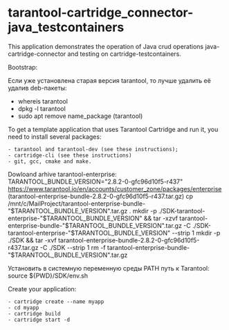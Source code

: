 # tarantool-cartridge_connector-java_testcontainers
This application demonstrates the operation of Java crud operations java-cartridge-connector and testing on cartridge-testcontainers.

Bootstrap:

Если уже установлена старая версия tarantool, то лучше удалить её удалив deb-пакеты:

 - whereis tarantool
 - dpkg -l tarantool
 - sudo apt remove name_package (tarantool)

To get a template application that uses Tarantool Cartridge and run it, you need to install several packages:

	- tarantool and tarantool-dev (see these instructions);
	- cartridge-cli (see these instructions)
	- git, gcc, cmake and make.
  
Dowloand arhive tarantool-enterprise:
TARANTOOL_BUNDLE_VERSION="2.8.2-0-gfc96d10f5-r437"
https://www.tarantool.io/en/accounts/customer_zone/packages/enterprise (tarantool-enterprise-bundle-2.8.2-0-gfc96d10f5-r437.tar.gz)
cp /mnt/c/MailProject/tarantool-enterprise-bundle-"$TARANTOOL_BUNDLE_VERSION".tar.gz . 
mkdir -p ./SDK-tarantool-enterprise-"$TARANTOOL_BUNDLE_VERSION" && tar -xzvf tarantool-enterprise-bundle-"$TARANTOOL_BUNDLE_VERSION".tar.gz -C ./SDK-tarantool-enterprise-"$TARANTOOL_BUNDLE_VERSION" --strip 1
mkdir -p ./SDK && tar -xvf tarantool-enterprise-bundle-2.8.2-0-gfc96d10f5-r437.tar.gz -C ./SDK --strip 1
rm -f tarantool-enterprise-bundle-"$TARANTOOL_BUNDLE_VERSION".tar.gz

Установить в системную переменную среды PATH путь к Tarantool:
source ${PWD}/SDK/env.sh

Create your application:

	- cartridge create --name myapp
	- cd myapp
	- cartridge build
	- cartridge start -d
